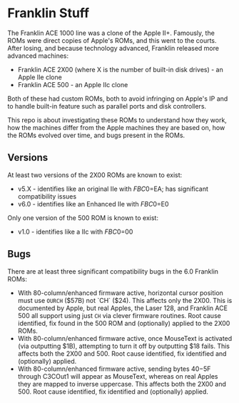 # Franklin Stuff

The Franklin ACE 1000 line was a clone of the Apple II+. Famously, the ROMs were direct copies of Apple's ROMs, and this went to the courts. After losing, and because technology advanced, Franklin released more advanced machines:

* Franklin ACE 2X00 (where X is the number of built-in disk drives) - an Apple IIe clone
* Franklin ACE 500 - an Apple IIc clone

Both of these had custom ROMs, both to avoid infringing on Apple's IP and to handle built-in feature such as parallel ports and disk controllers.

This repo is about investigating these ROMs to understand how they work, how the machines differ from the Apple machines they are based on, how the ROMs evolved over time, and bugs present in the ROMs.

## Versions

At least two versions of the 2X00 ROMs are known to exist:

* v5.X - identifies like an original IIe with $FBC0=$EA; has significant compatibility issues
* v6.0 - identifies like an Enhanced IIe with $FBC0=$E0

Only one version of the 500 ROM is known to exist:

* v1.0 - identifies like a IIc with $FBC0=$00

## Bugs

There are at least three significant compatibility bugs in the 6.0 Franklin ROMs:

* With 80-column/enhanced firmware active, horizontal cursor position must use `OURCH` ($57B) not `CH` ($24). This affects only the 2X00. This is documented by Apple, but real Apples, the Laser 128, and Franklin ACE 500 all support using just `CH` via clever firmware routines. Root cause identified, fix found in the 500 ROM and (optionally) applied to the 2X00 ROMs.
* With 80-column/enhanced firmware active, once MouseText is activated (via outputting $1B), attempting to turn it off by outputting $18 fails. This affects both the 2X00 and 500. Root cause identified, fix identified and (optionally) applied.
* With 80-column/enhanced firmware active, sending bytes $40-$5F through C3COut1 will appear as MouseText, whereas on real Apples they are mapped to inverse uppercase. This affects both the 2X00 and 500. Root cause identified, fix identified and (optionally) applied.
